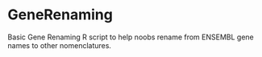 # GeneRenaming
Basic Gene Renaming R script to help noobs rename from ENSEMBL gene names to other nomenclatures.
